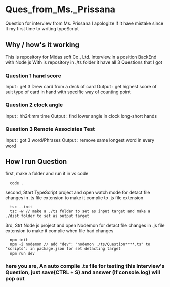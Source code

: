 # Ques_from_Ms._Prissana
Question for interview from Ms. Prissana
I apologize if It have mistake since It my first time to writing typeScript

## Why / how's it working
This is repository for Midas soft Co., Ltd. Interview.In a position BackEnd with Node js
With is repository in ./ts folder it have all 3 Questions that I got

### Question 1  hand score
Input : get 3 Drew card from a deck of card 
Output : get highest score of suit type of card in hand with specific way of counting point

### Question 2 clock angle
Input : hh24:mm time
Output : find lower angle in clock long-short hands

### Question 3 Remote Associates Test
Input : got 3 word/Phrases
Output : remove same longest word in every word

## How I run Question

first, make a folder and run it in vs code
```
  code .
```

second, Start TypeScript project and open watch mode for detact file changes in .ts file extension to make it complie to .js file extension
```
  tsc --init
  tsc -w // make a ./ts folder to set as input target and make a ./dist folder to set as output target
```

3rd, Strt Node js project and open Nodemon for detact file changes in .js file extension to make it complie when file had changes 
```
  npm init
  npm -i nodemon // add "dev": "nodemon ./ts/Question****.ts" to "scripts": in package.json for set detacting target
  npm run dev
```

### here you are, An auto complie .ts file for testing this Interview's Question, just save(CTRL + S) and answer (if console.log) will pop out 

